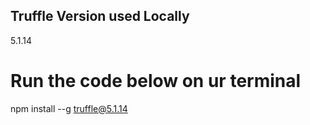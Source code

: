 ## Truffle Version used Locally
5.1.14
# Run the code below on ur terminal
npm install --g truffle@5.1.14